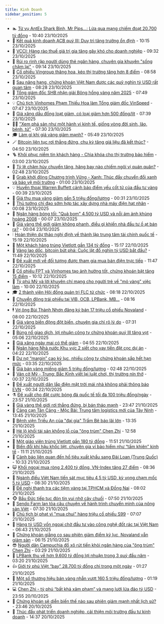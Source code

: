 ```yaml
---
title: Kinh Doanh
sidebar_position: 5
---
```


<!-- dantri-kinh-doanh:START -->
- 🏊 [Từ vụ AntEx Shark Bình, Mr Pips...: Lừa qua mạng chiếm đoạt 20.700 tỷ đồng](https://dantri.com.vn/kinh-doanh/tu-vu-antex-shark-binh-mr-pips-lua-qua-mang-chiem-doat-20700-ty-dong-20251023123803920.htm) - 10:40 23/10/2025
- 🦆 [Kết quả kinh doanh ACB quý III: Duy trì tăng trưởng ổn định](https://dantri.com.vn/kinh-doanh/ket-qua-kinh-doanh-acb-quy-iii-duy-tri-tang-truong-on-dinh-20251023165438343.htm) - 10:15 23/10/2025
- 🦄 [VCCI: Hàng rào thuế giá trị gia tăng gây khó cho doanh nghiệp](https://dantri.com.vn/kinh-doanh/vcci-hang-rao-thue-gia-tri-gia-tang-gay-kho-cho-doanh-nghiep-20251023015638796.htm) - 09:32 23/10/2025
- 🌝 [Rủi ro rình rập người dùng thẻ ngân hàng, chuyên gia khuyên &quot;sống chậm lại&quot;](https://dantri.com.vn/kinh-doanh/rui-ro-rinh-rap-nguoi-dung-the-ngan-hang-chuyen-gia-khuyen-song-cham-lai-20251023154700683.htm) - 09:14 23/10/2025
- 💃 [Cổ phiếu Vingroup thăng hoa, kéo thị trường tăng hơn 8 điểm](https://dantri.com.vn/kinh-doanh/co-phieu-vingroup-thang-hoa-keo-thi-truong-tang-hon-8-diem-20251023155218155.htm) - 08:58 23/10/2025
- 🦏 [Sau nâng hạng, chứng khoán Việt Nam được các quỹ nghìn tỷ USD rất quan tâm](https://dantri.com.vn/kinh-doanh/sau-nang-hang-chung-khoan-viet-nam-duoc-cac-quy-nghin-ty-usd-rat-quan-tam-20251023152235485.htm) - 08:28 23/10/2025
- 🦩 [Tổng giám đốc SHB nhận giải Bông hồng vàng năm 2025](https://dantri.com.vn/kinh-doanh/tong-giam-doc-shb-nhan-giai-bong-hong-vang-nam-2025-20251023144038527.htm) - 07:49 23/10/2025
- 💡 [Chủ tịch Vinhomes Phạm Thiếu Hoa làm Tổng giám đốc VinSpeed](https://dantri.com.vn/kinh-doanh/chu-tich-vinhomes-pham-thieu-hoa-lam-tong-giam-doc-vinspeed-20251023132226541.htm) - 07:47 23/10/2025
- 🌊 [Giá xăng dầu đồng loạt giảm, có loại giảm hơn 500 đồng/lít](https://dantri.com.vn/kinh-doanh/gia-xang-dau-dong-loat-giam-co-loai-giam-hon-500-donglit-20251023141757818.htm) - 07:39 23/10/2025
- 🧑‍💻 [&quot;Xem phá sản như một hành vi kinh tế, giống vòng đời sinh, lão, bệnh, tử&quot;](https://dantri.com.vn/kinh-doanh/xem-pha-san-nhu-mot-hanh-vi-kinh-te-giong-vong-doi-sinh-lao-benh-tu-20251023141811930.htm) - 07:30 23/10/2025
- 🎓 [Làm gì khi giá vàng giảm mạnh?](https://dantri.com.vn/kinh-doanh/lam-gi-khi-gia-vang-giam-manh-20251023114841431.htm) - 05:49 23/10/2025
- 🪄 [Bitcoin liên tục rơi thẳng đứng, chu kỳ tăng giá liệu đã kết thúc?](https://dantri.com.vn/kinh-doanh/bitcoin-lien-tuc-roi-thang-dung-chu-ky-tang-gia-lieu-da-ket-thuc-20251023111353157.htm) - 04:50 23/10/2025
- 🪜 [Khôi phục niềm tin khách hàng - Chìa khóa cho thị trường bảo hiểm](https://dantri.com.vn/kinh-doanh/khoi-phuc-niem-tin-khach-hang-chia-khoa-cho-thi-truong-bao-hiem-20251023091749772.htm) - 03:00 23/10/2025
- 🦄 [Tỷ lệ chậm hủy chuyến tăng, hãng bay nào chiếm ngôi vị quán quân?](https://dantri.com.vn/kinh-doanh/ty-le-cham-huy-chuyen-tang-hang-bay-nao-chiem-ngoi-vi-quan-quan-20251023092801754.htm) - 02:48 23/10/2025
- 💯 [Grab khởi động Chương trình Vững - Xanh: Thúc đẩy chuyển đổi xanh và bảo vệ môi trường](https://dantri.com.vn/kinh-doanh/grab-khoi-dong-chuong-trinh-vung-xanh-thuc-day-chuyen-doi-xanh-va-bao-ve-moi-truong-20251022213652040.htm) - 01:00 23/10/2025
- 💡 [Huyền thoại Warren Buffett cảnh báo điểm yếu cốt tử của đầu tư vàng](https://dantri.com.vn/kinh-doanh/huyen-thoai-warren-buffett-canh-bao-diem-yeu-cot-tu-cua-dau-tu-vang-20251022121505721.htm) - 00:39 23/10/2025
- 🧰 [Giá thu mua vàng giảm gần 5 triệu đồng/lượng](https://dantri.com.vn/kinh-doanh/gia-thu-mua-vang-giam-gan-5-trieu-dongluong-20251023072321771.htm) - 00:31 23/10/2025
- 🎊 [Thủ tướng chỉ đạo sớm hợp tác xây dựng nhà máy điện hạt nhân](https://dantri.com.vn/kinh-doanh/thu-tuong-chi-dao-som-hop-tac-xay-dung-nha-may-dien-hat-nhan-20251023002233466.htm) - 00:08 23/10/2025
- 🔭 [Ngân hàng bóng tối: &quot;Quả bom&quot; 4.500 tỷ USD và nỗi ám ảnh khủng hoảng 2008](https://dantri.com.vn/kinh-doanh/ngan-hang-bong-toi-qua-bom-4500-ty-usd-va-noi-am-anh-khung-hoang-2008-20251022214713091.htm) - 00:07 23/10/2025
- 💼 [Giá vàng thế giới giảm không phanh, điều gì khiến nhà đầu tư ồ ạt bán ra?](https://dantri.com.vn/kinh-doanh/gia-vang-the-gioi-giam-khong-phanh-dieu-gi-khien-nha-dau-tu-o-at-ban-ra-20251022004201457.htm) - 00:04 23/10/2025
- 🕯 [Hoàn thiện dự thảo nghị định về thành lập trung tâm tài chính quốc tế](https://dantri.com.vn/kinh-doanh/hoan-thien-du-thao-nghi-dinh-ve-thanh-lap-trung-tam-tai-chinh-quoc-te-20251022210405330.htm) - 15:19 22/10/2025
- 🫣 [Một khách hàng trúng Vietlott gần 134 tỷ đồng](https://dantri.com.vn/kinh-doanh/mot-khach-hang-trung-vietlott-gan-134-ty-dong-20251022204437729.htm) - 15:17 22/10/2025
- 🤠 [Vàng lao dốc, bitcoin bứt phá: Cuộc lật đổ nghìn tỷ USD bắt đầu?](https://dantri.com.vn/kinh-doanh/vang-lao-doc-bitcoin-but-pha-cuoc-lat-do-nghin-ty-usd-bat-dau-20251022153816108.htm) - 11:49 22/10/2025
- 🌈 [Đề xuất mới về đối tượng được tham gia mua bán điện trực tiếp](https://dantri.com.vn/kinh-doanh/de-xuat-moi-ve-doi-tuong-duoc-tham-gia-mua-ban-dien-truc-tiep-20251022181311357.htm) - 11:47 22/10/2025
- 🦅 [Cổ phiếu FPT và Vinhomes tạo ảnh hưởng tốt, chứng khoán bật tăng 15 điểm](https://dantri.com.vn/kinh-doanh/co-phieu-fpt-va-vinhomes-tao-anh-huong-tot-chung-khoan-bat-tang-15-diem-20251022152220567.htm) - 10:12 22/10/2025
- 🌁 [Tỷ phú Mỹ và lời khuyên chí mạng cho người trẻ về &quot;mỏ vàng&quot; việc làm](https://dantri.com.vn/kinh-doanh/ty-phu-my-va-loi-khuyen-chi-mang-cho-nguoi-tre-ve-mo-vang-viec-lam-20251022160606940.htm) - 10:00 22/10/2025
- 🎓 [2 thành viên Hội đồng quản trị FLC từ chức](https://dantri.com.vn/kinh-doanh/2-thanh-vien-hoi-dong-quan-tri-flc-tu-chuc-20251022150607565.htm) - 08:18 22/10/2025
- 📝 [Chuyển động trái phiếu tại VIB, OCB, LPBank, MB...](https://dantri.com.vn/kinh-doanh/chuyen-dong-trai-phieu-tai-vib-ocb-lpbank-mb-20251022141958090.htm) - 08:16 22/10/2025
- 🕴 [Vợ ông Bùi Thành Nhơn đăng ký bán 17 triệu cổ phiếu Novaland](https://dantri.com.vn/kinh-doanh/vo-ong-bui-thanh-nhon-dang-ky-ban-17-trieu-co-phieu-novaland-20251022145856571.htm) - 08:00 22/10/2025
- 🧰 [Giá vàng biến động đột biến, chuyên gia chỉ rõ lý do](https://dantri.com.vn/kinh-doanh/gia-vang-bien-dong-dot-bien-chuyen-gia-chi-ro-ly-do-20251022135853896.htm) - 07:31 22/10/2025
- 🤖 [Bùng nổ giao dịch, lợi nhuận công ty chứng khoán quý III tăng vọt](https://dantri.com.vn/kinh-doanh/bung-no-giao-dich-loi-nhuan-cong-ty-chung-khoan-quy-iii-tang-vot-20251022114322045.htm) - 05:06 22/10/2025
- 🤠 [Giá xăng ngày mai có thể giảm](https://dantri.com.vn/kinh-doanh/gia-xang-ngay-mai-co-the-giam-20251022100530804.htm) - 04:55 22/10/2025
- 🌮 [Ngân hàng Nhà nước Khu vực 2 siết cho vay tiền đặt cọc dự án](https://dantri.com.vn/kinh-doanh/ngan-hang-nha-nuoc-khu-vuc-2-siet-cho-vay-tien-dat-coc-du-an-20251022103854053.htm) - 04:22 22/10/2025
- 🦄 [Dư nợ “margin” cao kỷ lục, nhiều công ty chứng khoán sắp hết hạn mức](https://dantri.com.vn/kinh-doanh/du-no-margin-cao-ky-luc-nhieu-cong-ty-chung-khoan-sap-het-han-muc-20251022094918749.htm) - 03:35 22/10/2025
- 👺 [Giá bán vàng miếng giảm 5 triệu đồng/lượng](https://dantri.com.vn/kinh-doanh/gia-ban-vang-mieng-giam-5-trieu-dongluong-20251022093733367.htm) - 02:48 22/10/2025
- 🤗 [Ván cờ Mỹ - Trung: Bắc Kinh viết lại luật chơi, thị trường nín thở](https://dantri.com.vn/kinh-doanh/van-co-my-trung-bac-kinh-viet-lai-luat-choi-thi-truong-nin-tho-20251021112351991.htm) - 00:37 22/10/2025
- 💪 [Đề xuất người dân lắp điện mặt trời mái nhà không phải thông báo EVN](https://dantri.com.vn/kinh-doanh/de-xuat-nguoi-dan-lap-dien-mat-troi-mai-nha-khong-phai-thong-bao-evn-20251021213842683.htm) - 00:34 22/10/2025
- ⚗️ [Đề xuất cho đặt cược bóng đá quốc tế tối đa 100 triệu đồng/ngày](https://dantri.com.vn/kinh-doanh/de-xuat-cho-dat-cuoc-bong-da-quoc-te-toi-da-100-trieu-dongngay-20251022012303676.htm) - 23:57 21/10/2025
- 🧠 [Giá vàng thế giới rơi thẳng đứng, bị bán tháo mạnh](https://dantri.com.vn/kinh-doanh/gia-vang-the-gioi-roi-thang-dung-bi-ban-thao-manh-20251022010735554.htm) - 23:47 21/10/2025
- 🗽 [Cảng cạn Tân Cảng - Mộc Bài: Trung tâm logistics mới của Tây Ninh](https://dantri.com.vn/kinh-doanh/cang-can-tan-cang-moc-bai-trung-tam-logistics-moi-cua-tay-ninh-20251021203521362.htm) - 13:45 21/10/2025
- 🫣 [Bệnh viện Triều An của &quot;đại gia&quot; Trầm Bê báo lãi lớn](https://dantri.com.vn/kinh-doanh/benh-vien-trieu-an-cua-dai-gia-tram-be-bao-lai-lon-20251021130143308.htm) - 13:35 21/10/2025
- 🫣 [Hé lộ khối tài sản khổng lồ của &quot;ông trùm&quot; Chen Zhi](https://dantri.com.vn/kinh-doanh/he-lo-khoi-tai-san-khong-lo-cua-ong-trum-chen-zhi-20251021173616378.htm) - 12:58 21/10/2025
- 🫣 [Một giáo viên trúng Vietlott gần 180 tỷ đồng](https://dantri.com.vn/kinh-doanh/mot-giao-vien-trung-vietlott-gan-180-ty-dong-20251021152633532.htm) - 11:51 21/10/2025
- 💂 [Biến đổi khí hậu khốc liệt, chuyên gia ví bảo hiểm như “tấm khiên” kinh tế](https://dantri.com.vn/kinh-doanh/bien-doi-khi-hau-khoc-liet-chuyen-gia-vi-bao-hiem-nhu-tam-khien-kinh-te-20251014092801737.htm) - 11:11 21/10/2025
- 💫 [Cảnh báo liên quan đến hồ tiêu xuất khẩu sang Đài Loan &lpar;Trung Quốc&rpar;](https://dantri.com.vn/kinh-doanh/canh-bao-lien-quan-den-ho-tieu-xuat-khau-sang-dai-loan-trung-quoc-20251021172807899.htm) - 10:33 21/10/2025
- 😺 [Khối ngoại mua ròng 2.400 tỷ đồng, VN-Index tăng 27 điểm](https://dantri.com.vn/kinh-doanh/khoi-ngoai-mua-rong-2400-ty-dong-vn-index-tang-27-diem-20251021152047676.htm) - 08:36 21/10/2025
- 🦆 [Ngành điều Việt Nam tiến sát mục tiêu 4,5 tỷ USD, kỳ vọng chạm mốc 5 tỷ USD](https://dantri.com.vn/kinh-doanh/nganh-dieu-viet-nam-tien-sat-muc-tieu-45-ty-usd-ky-vong-cham-moc-5-ty-usd-20251021114808439.htm) - 08:30 21/10/2025
- 👀 [Đề nghị thanh tra các tiệm vàng tại TPHCM và Đồng Nai](https://dantri.com.vn/kinh-doanh/de-nghi-thanh-tra-cac-tiem-vang-tai-tphcm-va-dong-nai-20251021143841501.htm) - 08:02 21/10/2025
- 🐵 [Bầu Đức tiếp tục đón tin vui nhờ cây chuối](https://dantri.com.vn/kinh-doanh/bau-duc-tiep-tuc-don-tin-vui-nho-cay-chuoi-20251021142555226.htm) - 07:50 21/10/2025
- 🤖 [Sendo Farm lan tỏa câu chuyện về hành trình chuyển mình của nông sản Việt](https://dantri.com.vn/kinh-doanh/sendo-farm-lan-toa-cau-chuyen-ve-hanh-trinh-chuyen-minh-cua-nong-san-viet-20251021140810606.htm) - 07:30 21/10/2025
- 💂 [Chủ tịch bị phạt vì &quot;mua chui&quot; hàng triệu cổ phiếu S99](https://dantri.com.vn/kinh-doanh/chu-tich-bi-phat-vi-mua-chui-hang-trieu-co-phieu-s99-20251021133855362.htm) - 07:07 21/10/2025
- 🦆 [Hàng tỷ USD vốn ngoại chờ đầu tư vào công nghệ đốt rác tại Việt Nam](https://dantri.com.vn/kinh-doanh/hang-ty-usd-von-ngoai-cho-dau-tu-vao-cong-nghe-dot-rac-tai-viet-nam-20251021125414662.htm) - 06:43 21/10/2025
- 🦅 [Chứng khoán giằng co sau phiên giảm điểm kỷ lục, Novaland vẫn giảm sàn](https://dantri.com.vn/kinh-doanh/chung-khoan-giang-co-sau-phien-giam-diem-ky-luc-novaland-van-giam-san-20251021112314387.htm) - 06:15 21/10/2025
- 😎 [Người dân Campuchia đổ xô rút tiền khỏi ngân hàng của &quot;ông trùm&quot; Chen Zhi](https://dantri.com.vn/kinh-doanh/nguoi-dan-campuchia-do-xo-rut-tien-khoi-ngan-hang-cua-ong-trum-chen-zhi-20251021100724340.htm) - 03:29 21/10/2025
- 🐎 [LPBank thu về hơn 9.600 tỷ đồng lợi nhuận trong 3 quý đầu năm](https://dantri.com.vn/kinh-doanh/lpbank-thu-ve-hon-9600-ty-dong-loi-nhuan-trong-3-quy-dau-nam-20251021094840893.htm) - 03:20 21/10/2025
- 👍 [Giới tỷ phú Việt “bay” 28.700 tỷ đồng chỉ trong một ngày](https://dantri.com.vn/kinh-doanh/gioi-ty-phu-viet-bay-28700-ty-dong-chi-trong-mot-ngay-20251021075449258.htm) - 01:27 21/10/2025
- 🦒 [Một số thương hiệu bán vàng nhẫn vượt 160,5 triệu đồng/lượng](https://dantri.com.vn/kinh-doanh/mot-so-thuong-hieu-ban-vang-nhan-vuot-1605-trieu-dongluong-20251021071324813.htm) - 01:19 21/10/2025
- 💻 [Chen Zhi - tỷ phú “bất khả xâm phạm” và mạng lưới lừa đảo tỷ USD](https://dantri.com.vn/kinh-doanh/chen-zhi-ty-phu-bat-kha-xam-pham-va-mang-luoi-lua-dao-ty-usd-20251016232046906.htm) - 23:55 20/10/2025
- 👺 [Chứng khoán sẽ diễn biến thế nào sau phiên giảm mạnh nhất lịch sử?](https://dantri.com.vn/kinh-doanh/chung-khoan-se-dien-bien-the-nao-sau-phien-giam-manh-nhat-lich-su-20251021054944372.htm) - 23:46 20/10/2025
- 🧐 [Thúc đẩy phát triển doanh nghiệp, cải thiện môi trường đầu tư kinh doanh](https://dantri.com.vn/kinh-doanh/thuc-day-phat-trien-doanh-nghiep-cai-thien-moi-truong-dau-tu-kinh-doanh-20251020210129551.htm) - 14:37 20/10/2025<!-- dantri-kinh-doanh:END -->
